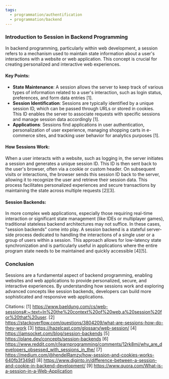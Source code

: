 ```yaml
---
tags:
  - programmation/authentification
  - programmation/backend
---
```

### Introduction to Session in Backend Programming

In backend programming, particularly within web development, a session refers to a mechanism used to maintain state information about a user's interactions with a website or web application. This concept is crucial for creating personalized and interactive web experiences.

#### Key Points:

- **State Maintenance**: A session allows the server to keep track of various types of information related to a user's interaction, such as login status, preferences, and form data entries [1].
- **Session Identification**: Sessions are typically identified by a unique session ID, which can be passed through URLs or stored in cookies. This ID enables the server to associate requests with specific sessions and manage session data accordingly [1].
- **Applications**: Sessions find applications in user authentication, personalization of user experience, managing shopping carts in e-commerce sites, and tracking user behavior for analytics purposes [1].

#### How Sessions Work:

When a user interacts with a website, such as logging in, the server initiates a session and generates a unique session ID. This ID is then sent back to the user's browser, often via a cookie or custom header. On subsequent visits or interactions, the browser sends this session ID back to the server, allowing it to recognize the user and retrieve their session data. This process facilitates personalized experiences and secure transactions by maintaining the state across multiple requests [2][3].

#### Session Backends:

In more complex web applications, especially those requiring real-time interaction or significant state management (like IDEs or multiplayer games), traditional stateless backend architectures may not suffice. In these cases, "session backends" come into play. A session backend is a stateful server-side process dedicated to handling the interactions of a single user or a group of users within a session. This approach allows for low-latency state synchronization and is particularly useful in applications where the entire program state needs to be maintained and quickly accessible [4][5].

### Conclusion

Sessions are a fundamental aspect of backend programming, enabling websites and web applications to provide personalized, secure, and interactive experiences. By understanding how sessions work and exploring advanced concepts like session backends, developers can build more sophisticated and responsive web applications.

Citations:
[1] https://www.baeldung.com/cs/web-sessions#:~:text=In%20the%20context%20of%20web,a%20session%20for%20that%20user.
[2] https://stackoverflow.com/questions/3804209/what-are-sessions-how-do-they-work
[3] https://hazelcast.com/glossary/web-session/
[4] https://jamsocket.com/blog/session-backends
[5] https://plane.dev/concepts/session-backends
[6] https://www.reddit.com/r/learnprogramming/comments/12rk8mi/why_are_developers_obsessed_with_sessions_in_the/
[7] https://medium.com/@hendelRamzy/how-session-and-cookies-works-640fb3f349d1
[8] https://www.diginto.in/difference-between-a-session-and-cookie-in-backend-development/
[9] https://www.quora.com/What-is-a-session-in-a-Web-Application